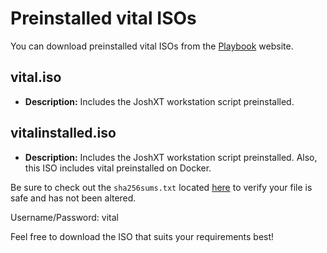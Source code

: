 # Preinstalled vital ISOs

You can download preinstalled vital ISOs from the [Playbook](https://www.playbook.com/s/greengecko/vital-isos) website.

## vital.iso

- **Description:** Includes the JoshXT workstation script preinstalled.

## vitalinstalled.iso

- **Description:** Includes the JoshXT workstation script preinstalled. Also, this ISO includes vital preinstalled on Docker.

Be sure to check out the `sha256sums.txt` located [here](https://www.playbook.com/s/greengecko/vital-isos?assetToken=F9FXZkX6N3NqHGMne6m4v2cz) to verify your file is safe and has not been altered.

Username/Password: vital

Feel free to download the ISO that suits your requirements best!
